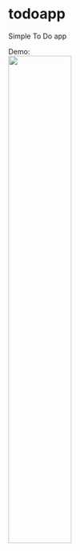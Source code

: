 # todoapp

Simple To Do app

Demo:<br>
<img src="https://github.com/SyafizadAswad/todoapp/blob/main/todoapp.gif" width="50%" height="50%">
